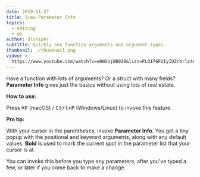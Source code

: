 ```yaml
---
date: 2019-11-27
title: View Parameter Info
topics:
  - editing
  - go
author: dlsniper
subtitle: Quickly see function arguments and argument types.
thumbnail: ./thumbnail.png
video: >-
  https://www.youtube.com/watch?v=e0WVojUB020&list=PLQ176FUIyIUZrbrlz4AY1V8VzBJKZyVlW&index=134
---
```


Have a function with lots of arguments? Or a struct with many fields?
**Parameter Info** gives just the basics without using lots of real estate.

**How to use:**

Press <kbd>⌘P</kbd> (macOS) / <kbd>Ctrl+P</kbd> (Windows/Linux) to invoke this feature.

**Pro tip:**

With your cursor in the parentheses, invoke **Parameter Info**. You get a tiny popup with the positional and keyword arguments, along with any default values. **Bold** is used to mark the current spot in the parameter list that your cursor is at.

You can invoke this before you type any parameters, after you've typed a few, or later if you come back to make a change.
